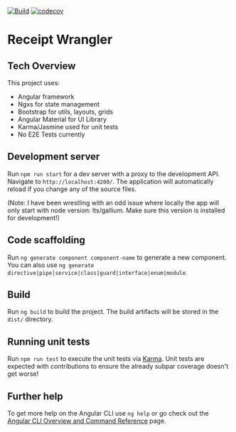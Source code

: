 [![Build](https://github.com/Noah231515/receipt-wrangler-desktop/actions/workflows/docker-image.yml/badge.svg)](https://github.com/Noah231515/receipt-wrangler-desktop/actions/workflows/docker-image.yml)
[![codecov](https://codecov.io/gh/Noah231515/receipt-wrangler-desktop/branch/main/graph/badge.svg?token=TCTGKLHIW1)](https://codecov.io/gh/Noah231515/receipt-wrangler-desktop)
# Receipt Wrangler

## Tech Overview
This project uses:
* Angular framework
* Ngxs for state management
* Bootstrap for utils, layouts, grids
* Angular Material for UI Library
* Karma/Jasmine used for unit tests
* No E2E Tests currently

## Development server

Run `npm run start` for a dev server with a proxy to the development API. Navigate to `http://localhost:4200/`. The application will automatically reload if you change any of the source files. 

(Note: I have been wrestling with an odd issue where locally the app will only start with node version: lts/gallium. Make sure this version is installed for development!)

## Code scaffolding

Run `ng generate component component-name` to generate a new component. You can also use `ng generate directive|pipe|service|class|guard|interface|enum|module`.

## Build

Run `ng build` to build the project. The build artifacts will be stored in the `dist/` directory.

## Running unit tests

Run `npm run test` to execute the unit tests via [Karma](https://karma-runner.github.io). Unit tests are expected with contributions to ensure the already subpar coverage doesn't get worse!


## Further help

To get more help on the Angular CLI use `ng help` or go check out the [Angular CLI Overview and Command Reference](https://angular.io/cli) page.
